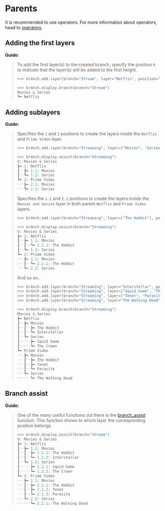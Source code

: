 # Parents

It is recommended to use operators. For more information about operators, head to [operators](../guides/operators.md).

## Adding the first layers

**Guide:**

> To add the first layer(s) to the created branch, specify the position `0` to indicate that the layer(s) will be added to the first height.
>
> ```python
> >>> br4nch.add.layer(branch="Stream", layer="Netflix", position="0")
> 
> >>> br4nch.display.branch(branch="Stream")
> Movies & Series
> ┗━ Netflix
> ```
>

## Adding sublayers

**Guide:**

> Specifies the `1` and `2` positions to create the layers inside the `Netflix` and `Prime Video` layer.
>
> ```python
> >>> br4nch.add.layer(branch="Streaming", layer=["Movies", "Series"], position=["1", "2"])
> 
> >>> br4nch.display.assist(branch="Streaming")
> 0: Movies & Series
> ┣━ 1: Netflix
> ┃ˑˑ┣━ 1.1: Movies
> ┃ˑˑ┗━ 1.2: Series
> ┗━ 2: Prime Video
> ˑˑˑ┣━ 2.1: Movies
> ˑˑˑ┗━ 2.2: Series
> ```
>
> Specifies the `1.1` and `2.1` positions to create the layers inside the `Movies and Series` layer in both parent `Netflix` and `Prime Video` layers.
>
> ```python
> >>> br4nch.add.layer(branch="Streaming", layer=["The Hobbit"], position=["1.1", "2.1"])
> 
> >>> br4nch.display.assist(branch="Streaming")
> 0: Movies & Series
> ┣━ 1: Netflix
> ┃ˑˑ┣━ 1.1: Movies
> ┃ˑˑ┃ˑˑ┗━ 1.1.1: The Hobbit
> ┃ˑˑ┗━ 1.2: Series
> ┗━ 2: Prime Video
> ˑˑˑ┣━ 2.1: Movies
> ˑˑˑ┃ˑˑ┗━ 2.1.1: The Hobbit
> ˑˑˑ┗━ 2.2: Series
> ```
>
> And so on..
>
> ```python
> >>> br4nch.add.layer(branch="Streaming", layer="Interstellar", position="1.1")
> >>> br4nch.add.layer(branch="Streaming", layer=["Squid Game", "The Crown"], position="1.2")
> >>> br4nch.add.layer(branch="Streaming", layer=["Tenet", "Parasite"], position="2.1")
> >>> br4nch.add.layer(branch="Streaming", layer="The Walking Dead", position="2.2")
> 
> >>> br4nch.display.branch(branch="Streaming")
> Movies & Series
> ┣━ Netflix
> ┃ˑˑ┣━ Movies
> ┃ˑˑ┃ˑˑ┣━ The Hobbit
> ┃ˑˑ┃ˑˑ┗━ Interstellar
> ┃ˑˑ┗━ Series
> ┃ˑˑˑˑˑ┣━ Squid Game
> ┃ˑˑˑˑˑ┗━ The Crown
> ┗━ Prime Video
> ˑˑˑ┣━ Movies
> ˑˑˑ┃ˑˑ┣━ The Hobbit
> ˑˑˑ┃ˑˑ┣━ Tenet
> ˑˑˑ┃ˑˑ┗━ Parasite
> ˑˑˑ┗━ Series
> ˑˑˑˑˑˑ┗━ The Walking Dead
> ```

## Branch assist

**Guide:**

> One of the many useful functions out there is the [branch_assist](../functions/display/display.assist.md) function. This function shows to which layer the corresponding position belongs.
>
> ```python
> >>> br4nch.display.assist(branch="Stream")
> 0: Movies & Series
> ┣━ 1: Netflix
> ┃ˑˑ┣━ 1.1: Movies
> ┃ˑˑ┃ˑˑ┣━ 1.1.1: The Hobbit
> ┃ˑˑ┃ˑˑ┗━ 1.1.2: Interstellar
> ┃ˑˑ┗━ 1.2: Series
> ┃ˑˑˑˑˑ┣━ 1.2.1: Squid Game
> ┃ˑˑˑˑˑ┗━ 1.2.2: The Crown
> ┗━ 2: Prime Video
> ˑˑˑ┣━ 2.1: Movies
> ˑˑˑ┃ˑˑ┣━ 2.1.1: The Hobbit
> ˑˑˑ┃ˑˑ┣━ 2.1.2: Tenet
> ˑˑˑ┃ˑˑ┗━ 2.1.3: Parasite
> ˑˑˑ┗━ 2.2: Series
> ˑˑˑˑˑˑ┗━ 2.2.1: The Walking Dead
> ```
>

